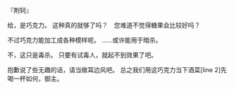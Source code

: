『荆轲』

给，是巧克力。
这种真的就够了吗？　您难道不觉得糖果会比较好吗？

不过巧克力能加工成各种模样呢。
……或许能用于暗杀。

不，这只是毒杀。
只要有试毒人，就起不到效果了吧。

抱歉说了些无趣的话，请当做耳边风吧。
总之我们用这巧克力当下酒菜[line 2]先喝一杯如何，御主。

